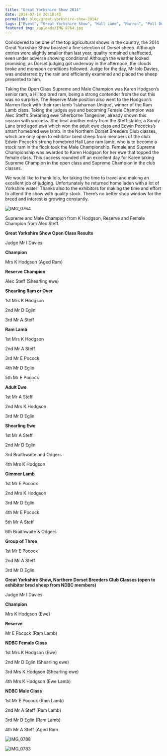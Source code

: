 ```yaml
---
title: "Great Yorkshire Show 2014"
date: 2014-07-14 20:18:43
permalink: blog/great-yorkshire-show-2014/
tags: ["Event", "Great Yorkshire Show", "Hall Lane", "Marren", "Poll Dorset", "Results", "Waggoners"]
featured_img: /uploads/IMG_0764.jpg
---
```


Considered to be one of the top agricultural shows in the country, the 2014 Great Yorkshire Show boasted a fine selection of Dorset sheep. Although entries were slightly smaller than last year, quality remained unaffected, even under adverse showing conditions! Although the weather looked promising, as Dorset judging got underway in the afternoon, the clouds broke and monsoon conditions followed. Judge for the day, Mr Iolo Davies, was undeterred by the rain and efficiently examined and placed the sheep presented to him.

Taking the Open Class Supreme and Male Champion was Karen Hodgson’s senior ram, a Hilltop bred ram, being a strong contender from the out this was no surprise. The Reserve Male position also went to the Hodgson’s Marren flock with their ram lamb ‘Islaharnan Unique’, winner of the Ram Lamb class. Taking the judges eye and becoming Female Champion was Alec Steff’s Shearling ewe ‘Sherborne Tangerine’, already shown this season with success. She beat another entry from the Steff stable, a Sandy Lane bred aged ewe which won the adult ewe class and Edwin Pococks’s smart homebred ewe lamb. In the Northern Dorset Breeders Club classes, which are only open to exhibitor bred sheep from members of the club. Edwin Pocock’s strong homebred Hall Lane ram lamb, who is to become a stock ram in the flock took the Male Championship. Female and Supreme Championship was awarded to Karen Hodgson for her ewe that topped the female class. This success rounded off an excellent day for Karen taking Supreme Champion in the open class and Supreme Champion in the club classes.

We would like to thank Iolo, for taking the time to travel and making an excellent job of judging. Unfortunately he returned home laden with a lot of Yorkshire water! Thanks also to the exhibitors for making the time and effort to attend the show with quality stock. There’s no better shop window for the breed and interest is growing constantly.

![IMG_0764](/uploads/IMG_0764.jpg)

Supreme and Male Champion from K Hodgson, Reserve and Female Champion from Alec Steff.

**Great Yorkshire Show Open Class Results**

Judge Mr I Davies.

**Champion**

Mrs K Hodgson (Aged Ram)

**Reserve Champion**

Alec Steff (Shearling ewe)

**Shearling Ram or Over**

1st Mrs K Hodgson

2nd Mr D Eglin

3rd Mr A Steff

**Ram Lamb**

1st Mrs K Hodgson

2nd Mr A Steff

3rd Mr E Pocock

4th Mr D Eglin

5th Mr E Pocock

**Adult Ewe**

1st Mr A Steff

2nd Mrs K Hodgson

3rd Mr D Eglin

**Shearling Ewe**

1st Mr A Steff

2nd Mr D Eglin

3rd Braithwaite and Odgers

4th Mrs K Hodgson

**Gimmer Lamb**

1st Mr E Pocock

2nd Mrs K Hodgson

3rd Mr D Eglin

4th Mr E Pocock

5th Mr A Steff

6th Braithwaite & Odgers

**Group of Three**

1st Mr E Pocock

2nd Mr A Steff

3rd Mr D Eglin

**Great Yorkshire Show, Northern Dorset Breeders Club Classes (open to exhibitor bred sheep from NDBC members)**

Judge Mr I Davies

**Champion**

Mrs K Hodgson (Ewe)

**Reserve**

Mr E Pocock (Ram Lamb)

**NDBC Female Class**

1st Mrs K Hodgson (Ewe)

2nd Mr D Eglin (Shearling ewe)

3rd Mrs K Hodgson (Shearling ewe)

4th Mrs K Hodgson (Ewe Lamb)

**NDBC Male Class**

1st Mr E Pocock (Ram Lamb)

2nd Mr A Steff (Ram Lamb)

3rd Mr D Eglin (Ram Lamb)

4th Mr A Steff (Aged Ram

![IMG_0788](/uploads/IMG_0788.jpg)

![IMG_0783](/uploads/IMG_0783.jpg)
